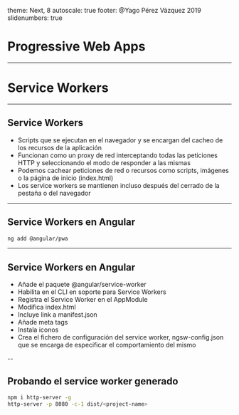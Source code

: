 theme: Next, 8
autoscale: true
footer: @Yago Pérez Vázquez 2019
slidenumbers: true

# Progressive Web Apps

---

# Service Workers

---

## Service Workers

- Scripts que se ejecutan en el navegador y se encargan del cacheo de los recursos de la aplicación
- Funcionan como un proxy de red interceptando todas las peticiones HTTP y seleccionando el modo de responder a las mismas
- Podemos cachear peticiones de red o recursos como scripts, imágenes o la página de inicio (index.html)
- Los service workers se mantienen incluso después del cerrado de la pestaña o del navegador

---

## Service Workers en Angular

```bash
ng add @angular/pwa
```

---

## Service Workers en Angular

- Añade el paquete @angular/service-worker
- Habilita en el CLI en soporte para Service Workers
- Registra el Service Worker en el AppModule
- Modifica index.html
- Incluye link a manifest.json
- Añade meta tags
- Instala iconos
- Crea el fichero de configuración del service worker,  ngsw-config.json que se encarga de especificar el comportamiento del mismo

--

## Probando el service worker generado

```bash
npm i http-server -g
http-server -p 8080 -c-1 dist/<project-name>
```
